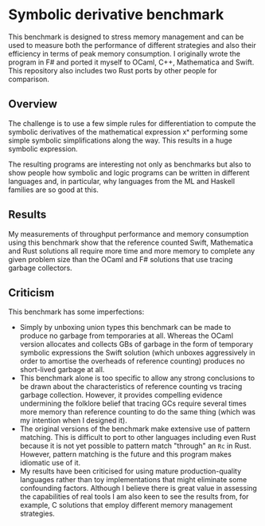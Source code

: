 # Symbolic derivative benchmark

This benchmark is designed to stress memory management and can be used to measure both the performance of different strategies and also
their efficiency in terms of peak memory consumption. I originally wrote the program in F# and ported it myself to OCaml, C++,
Mathematica and Swift. This repository also includes two Rust ports by other people for comparison.

## Overview

The challenge is to use a few simple rules for differentiation to compute the symbolic derivatives of the mathematical expression xˣ
performing some simple symbolic simplifications along the way. This results in a huge symbolic expression.

The resulting programs are interesting not only as benchmarks but also to show people how symbolic and logic programs can be written in
different languages and, in particular, why languages from the ML and Haskell families are so good at this.

## Results

My measurements of throughput performance and memory consumption using this benchmark show that the reference counted Swift, Mathematica
and Rust solutions all require more time and more memory to complete any given problem size than the OCaml and F# solutions that use
tracing garbage collectors.

## Criticism

This benchmark has some imperfections:

* Simply by unboxing union types this benchmark can be made to produce no garbage from temporaries at all. Whereas the OCaml version
allocates and collects GBs of garbage in the form of temporary symbolic expressions the Swift solution (which unboxes aggressively in
order to amortise the overheads of reference counting) produces no short-lived garbage at all.
* This benchmark alone is too specific to allow any strong conclusions to be drawn about the characteristics of reference counting vs
tracing garbage collection. However, it provides compelling evidence undermining the folklore belief that tracing GCs require several times
more memory than reference counting to do the same thing (which was my intention when I designed it).
* The original versions of the benchmark make extensive use of pattern matching. This is difficult to port to other languages including
even Rust because it is not yet possible to pattern match "through" an `Rc` in Rust. However, pattern matching is the future and this
program makes idiomatic use of it.
* My results have been criticised for using mature production-quality languages rather than toy implementations that might eliminate some
confounding factors. Although I believe there is great value in assessing the capabilities of real tools I am also keen to see the results
from, for example, C solutions that employ different memory management strategies.
